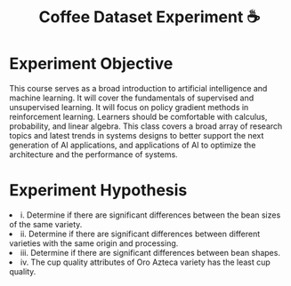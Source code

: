 <h1 align="center"> Coffee Dataset Experiment  ☕️ </h1>

<h1> Experiment Objective </h1>
<p> This course serves as a broad introduction to artificial intelligence and machine learning. It will cover the fundamentals of supervised and unsupervised learning. It will focus on policy gradient methods in reinforcement learning. Learners should be comfortable with calculus, probability, and linear algebra. This class covers a broad array of research topics and latest trends in systems designs to better support the next generation of AI applications, and applications of AI to optimize the architecture and the performance of systems. </p>


<h1> Experiment Hypothesis </h1>
<li> i.	Determine if there are significant differences between the bean sizes of the same variety. </li>
<li> ii.	Determine if there are significant differences between different varieties with the same origin and processing. </li>
<li> iii.	 Determine if there are significant differences between bean shapes. </li>
<li> iv.	The cup quality attributes of Oro Azteca variety has the least cup quality. </li>





